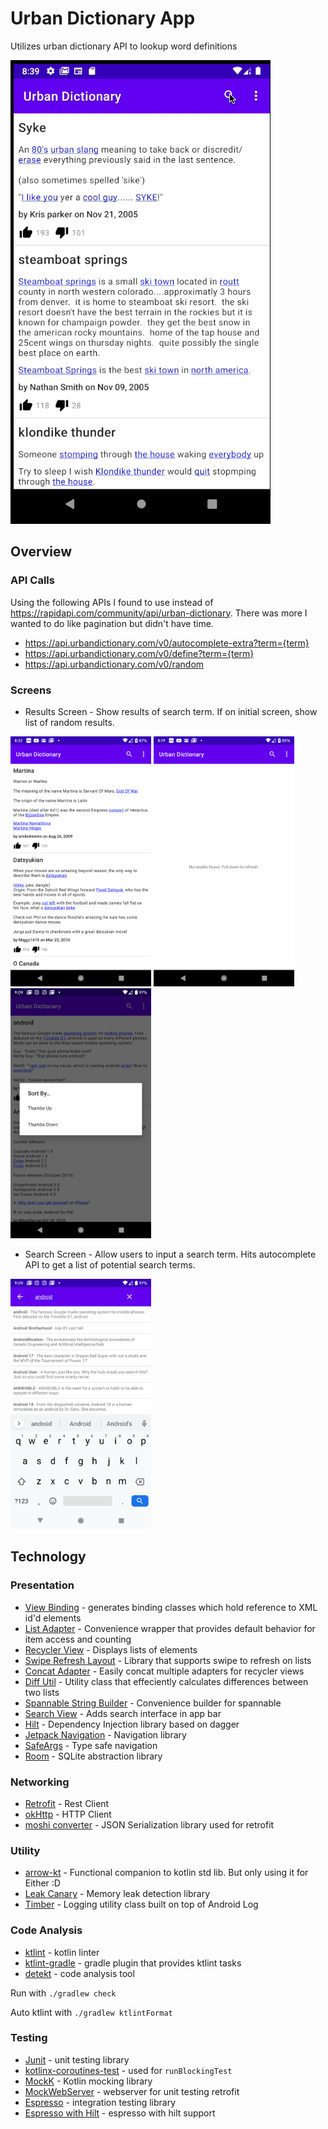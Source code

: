 # Urban Dictionary App
Utilizes urban dictionary API to lookup word definitions

![Flow](https://github.com/kursivee/urban-dictionary-android/blob/master/images/flow.gif)

## Overview
### API Calls
Using the following APIs I found to use instead of https://rapidapi.com/community/api/urban-dictionary. There was more I wanted to do like pagination but didn't have time.
- https://api.urbandictionary.com/v0/autocomplete-extra?term={term}
- https://api.urbandictionary.com/v0/define?term={term}
- https://api.urbandictionary.com/v0/random

### Screens
- Results Screen - Show results of search term. If on initial screen, show list of random results.

<img src="https://github.com/kursivee/urban-dictionary-android/blob/master/images/random.png" alt="" height="400" /> <img src="https://github.com/kursivee/urban-dictionary-android/blob/master/images/noresults.png" alt="" height="400" /> <img src="https://github.com/kursivee/urban-dictionary-android/blob/master/images/sort.png" alt="" height="400" />

- Search Screen - Allow users to input a search term. Hits autocomplete API to get a list of potential search terms.

<img src="https://github.com/kursivee/urban-dictionary-android/blob/master/images/autocomplete.png" alt="" height="400" />

## Technology
### Presentation
- [View Binding](https://developer.android.com/topic/libraries/view-binding) - generates binding classes which hold reference to XML id'd elements
- [List Adapter](https://developer.android.com/reference/kotlin/androidx/recyclerview/widget/ListAdapter) - Convenience wrapper that provides default behavior for item access and counting
- [Recycler View](https://developer.android.com/reference/kotlin/androidx/recyclerview/widget/RecyclerView) - Displays lists of elements
- [Swipe Refresh Layout](https://developer.android.com/training/swipe/add-swipe-interface) - Library that supports swipe to refresh on lists
- [Concat Adapter](https://developer.android.com/reference/androidx/recyclerview/widget/ConcatAdapter) - Easily concat multiple adapters for recycler views
- [Diff Util](https://developer.android.com/reference/androidx/recyclerview/widget/DiffUtil) - Utility class that effeciently calculates differences between two lists
- [Spannable String Builder](https://developer.android.com/reference/android/text/SpannableStringBuilder) - Convenience builder for spannable
- [Search View](https://developer.android.com/training/search/setup) - Adds search interface in app bar
- [Hilt](https://dagger.dev/hilt/) - Dependency Injection library based on dagger
- [Jetpack Navigation](https://developer.android.com/guide/navigation/navigation-getting-started) - Navigation library
- [SafeArgs](https://developer.android.com/guide/navigation/navigation-getting-started#ensure_type-safety_by_using_safe_args) - Type safe navigation
- [Room](https://developer.android.com/topic/libraries/architecture/room) - SQLite abstraction library

### Networking
- [Retrofit](https://square.github.io/retrofit/) - Rest Client
- [okHttp](https://github.com/square/okhttp) - HTTP Client
- [moshi converter](https://github.com/square/retrofit/tree/master/retrofit-converters/moshi) - JSON Serialization library used for retrofit

### Utility
- [arrow-kt](https://github.com/arrow-kt/arrow) - Functional companion to kotlin std lib. But only using it for Either :D
- [Leak Canary](https://square.github.io/leakcanary/) - Memory leak detection library
- [Timber](https://github.com/JakeWharton/timber) - Logging utility class built on top of Android Log

### Code Analysis
- [ktlint](https://github.com/pinterest/ktlint) - kotlin linter
- [ktlint-gradle](https://github.com/jlleitschuh/ktlint-gradle) - gradle plugin that provides ktlint tasks
- [detekt](https://github.com/detekt/detekt) - code analysis tool

Run with `./gradlew check`

Auto ktlint with `./gradlew ktlintFormat`

### Testing
- [Junit](https://junit.org/junit4/) - unit testing library
- [kotlinx-coroutines-test](https://kotlin.github.io/kotlinx.coroutines/kotlinx-coroutines-test/) - used for `runBlockingTest`
- [MockK](https://mockk.io/) - Kotlin mocking library
- [MockWebServer](https://github.com/square/okhttp/tree/master/mockwebserver) - webserver for unit testing retrofit
- [Espresso](https://developer.android.com/training/testing/espresso) - integration testing library
- [Espresso with Hilt](https://developer.android.com/training/dependency-injection/hilt-testing) - espresso with hilt support
